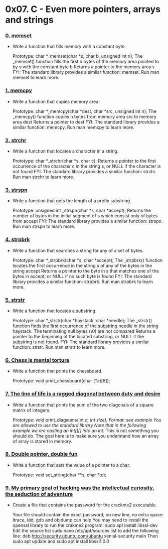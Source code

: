 # 0x07. C - Even more pointers, arrays and strings

### [0. memset](./0-memset.c)

-   Write a function that fills memory with a constant byte.

      Prototype: char *_memset(char *s, char b, unsigned int n);
      The _memset() function fills the first n bytes of the memory area pointed to by s with the constant byte b
      Returns a pointer to the memory area s
    FYI: The standard library provides a similar function: memset. Run man memset to learn more.

### [1. memcpy](./1-memcpy.c)

-   Write a function that copies memory area.

      Prototype: char *_memcpy(char *dest, char *src, unsigned int n);
      The _memcpy() function copies n bytes from memory area src to memory area dest
      Returns a pointer to dest
    FYI: The standard library provides a similar function: memcpy. Run man memcpy to learn more.

### [2. strchr](./2-strchr.c)

-   Write a function that locates a character in a string.

      Prototype: char *_strchr(char *s, char c);
      Returns a pointer to the first occurrence of the character c in the string s, or NULL if the character is not found
    FYI: The standard library provides a similar function: strchr. Run man strchr to learn more.

### [3. strspn](./3-strspn.c)

-   Write a function that gets the length of a prefix substring.

      Prototype: unsigned int _strspn(char *s, char *accept);
      Returns the number of bytes in the initial segment of s which consist only of bytes from accept
    FYI: The standard library provides a similar function: strspn. Run man strspn to learn more.

### [4. strpbrk](./4-strpbrk.c)

-   Write a function that searches a string for any of a set of bytes.

      Prototype: char *_strpbrk(char *s, char *accept);
      The _strpbrk() function locates the first occurrence in the string s of any of the bytes in the string accept
      Returns a pointer to the byte in s that matches one of the bytes in accept, or NULL if no such byte is found
    FYI: The standard library provides a similar function: strpbrk. Run man strpbrk to learn more.

### [5. strstr](./5-strstr.c)

-   Write a function that locates a substring.

      Prototype: char *_strstr(char *haystack, char *needle);
      The _strstr() function finds the first occurrence of the substring needle in the string haystack. The terminating null bytes (\0) are not compared
      Returns a pointer to the beginning of the located substring, or NULL if the substring is not found.
    FYI: The standard library provides a similar function: strstr. Run man strstr to learn more.
      
### [6. Chess is mental torture](./7-print_chessboard.c)

-   Write a function that prints the chessboard.

      Prototype: void print_chessboard(char (*a)[8]);

### [7. The line of life is a ragged diagonal between duty and desire](./8-print_diagsums.c)

-   Write a function that prints the sum of the two diagonals of a square matrix of integers.

      Prototype: void print_diagsums(int *a, int size);
      Format: see example
      You are allowed to use the standard library
      Note that in the following example we are casting an int[][] into an int*. This is not something you should do. The goal here is to make sure you understand how an array of array is stored in memory.

### [8. Double pointer, double fun](./100-set_string.c)

-   Write a function that sets the value of a pointer to a char.

      Prototype: void set_string(char **s, char *to);

### [9. My primary goal of hacking was the intellectual curiosity, the seduction of adventure](./101-crackme_password)

-   Create a file that contains the password for the crackme2 executable.

      Your file should contain the exact password, no new line, no extra space
      ltrace, ldd, gdb and objdump can help
      You may need to install the openssl library to run the crakme2 program: sudo apt install libssl-dev
      Edit the source list sudo nano /etc/apt/sources.list to add the following line: deb http://security.ubuntu.com/ubuntu xenial-security main Then sudo apt update and sudo apt install libssl1.0.0